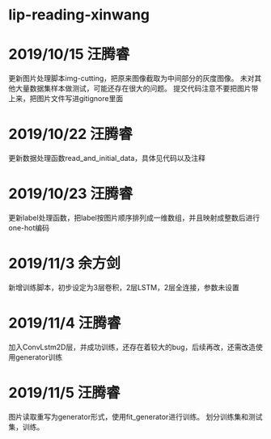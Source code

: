 # lip-reading-xinwang
# 2019/10/15 汪腾睿
更新图片处理脚本img-cutting，把原来图像截取为中间部分的灰度图像。
未对其他大量数据集样本做测试，可能还存在很大的问题。
提交代码注意不要把图片带上来，把图片文件写进gitignore里面
# 2019/10/22 汪腾睿
更新数据处理函数read_and_initial_data，具体见代码以及注释
# 2019/10/23 汪腾睿
更新label处理函数，把label按图片顺序排列成一维数组，并且映射成整数后进行one-hot编码
# 2019/11/3  余方剑
新增训练脚本，初步设定为3层卷积，2层LSTM，2层全连接，参数未设置
# 2019/11/4 汪腾睿
加入ConvLstm2D层，并成功训练，还存在着较大的bug，后续再改，还需改造使用generator训练
# 2019/11/5 汪腾睿
图片读取重写为generator形式，使用fit_generator进行训练。
划分训练集和测试集，训练。